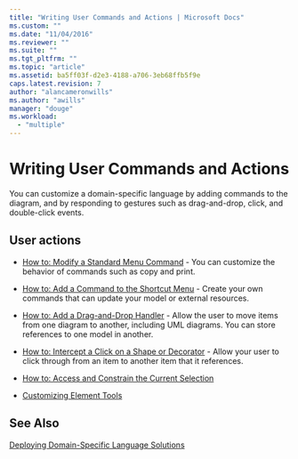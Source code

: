 ```yaml
---
title: "Writing User Commands and Actions | Microsoft Docs"
ms.custom: ""
ms.date: "11/04/2016"
ms.reviewer: ""
ms.suite: ""
ms.tgt_pltfrm: ""
ms.topic: "article"
ms.assetid: ba5ff03f-d2e3-4188-a706-3eb68ffb5f9e
caps.latest.revision: 7
author: "alancameronwills"
ms.author: "awills"
manager: "douge"
ms.workload: 
  - "multiple"
---
```

# Writing User Commands and Actions
You can customize a domain-specific language by adding commands to the diagram, and by responding to gestures such as drag-and-drop, click, and double-click events.  
  
## User actions  
  
-   [How to: Modify a Standard Menu Command](../modeling/how-to-modify-a-standard-menu-command-in-a-domain-specific-language.md) - You can customize the behavior of commands such as copy and print.  
  
-   [How to: Add a Command to the Shortcut Menu](../modeling/how-to-add-a-command-to-the-shortcut-menu.md) - Create your own commands that can update your model or external resources.  
  
-   [How to: Add a Drag-and-Drop Handler](../modeling/how-to-add-a-drag-and-drop-handler.md) - Allow the user to move items from one diagram to another, including UML diagrams. You can store references to one model in another.  
  
-   [How to: Intercept a Click on a Shape or Decorator](../modeling/how-to-intercept-a-click-on-a-shape-or-decorator.md) - Allow your user to click through from an item to another item that it references.  
  
-   [How to: Access and Constrain the Current Selection](../modeling/how-to-access-and-constrain-the-current-selection.md)  
  
-   [Customizing Element Tools](../modeling/customizing-element-tools.md)  
  
## See Also  
 [Deploying Domain-Specific Language Solutions](../modeling/deploying-domain-specific-language-solutions.md)
